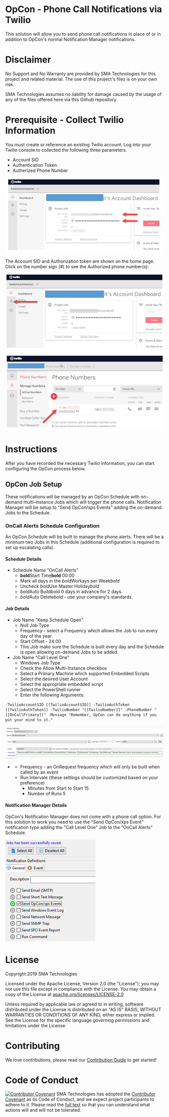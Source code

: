 
<link id="linkstyle" rel='stylesheet' href='style.css'/>

OpCon - Phone Call Notifications via Twilio
===========

This solution will allow you to send phone call notifications in place of or in addition to OpCon's normal Notification Manager notifications.

# Disclaimer
No Support and No Warranty are provided by SMA Technologies for this project and related material. The use of this project's files is on your own risk.

SMA Technologies assumes no liability for damage caused by the usage of any of the files offered here via this Github repository.

# Prerequisite - Collect Twilio Information

You must create or reference an existing Twilio account. Log into your Twilio console to collected the following three parameters. 

* Account SID
* Authentication Token
* Autherized Phone Number

![Twilio Account](/img/TwilioAccount.png)

The Account SID and Authorization token are shown on the home page. Click on the number sign (#) to see the Authorized phone number(s):

![Twilio Menu](/img/TwilioAccount2.png)
![TwilioPhone](/img/TwilioNumber.png)

# Instructions
After you have recorded the necessary Twilio information, you can start configuring the OpCon process below.

## OpCon Job Setup <a name="JobSetup"></a>
These notifications will be managed by an OpCon Schedule with on-demand multi-instance Jobs which will trigger the phone calls. Notification Manager will be setup to "Send OpCon/xps Events" adding the on-demand Jobs to the Schedule.

### OnCall Alerts Schedule Configuration <a name="OnCallJobs"></a>
An OpCon Schedule will be built to manage the phone alerts. There will be a minimum two Jobs in this Schedule (additional configuration is required to set up escalating calls).

#### Schedule Details <a name="ScheduleDetails"></a>
* Schedule Name "OnCall Alerts"
	* **bold**Start Time**bold** 00:00
	* Mark all days in the *bold*Workays per Week*bold*
	* Uncheck *bold*Use Master Holiday*bold*
	* *bold*Auto Build*bold* 0 days in advance for 2 days.
	* *bold*Auto Delete*bold* - use your company's standards.

#### Job Details <a name="JobDetails"></a>
* Job Name "Keep Schedule Open"
	* Null Job Type
	* Frequency - select a Frequency which allows the Job to run every day of the year.
	* Start Offset - 24:00
	* This Job make sure the Schedule is built every day and the Schedule is open allowing on-demand Jobs to be added.
* Job Name "Call Level One"
	* Windows Job Type
	* Check the Allow Multi-Instance checkbox
	* Select a Primary Machine which supported Embedded Scripts
	* Select the desired User Account
	* Select the appropriate embedded script
	* Select the PowerShell runner
	* Enter the following Arguments:

```
-TwilioAccountSID [[TwilioAccountSID]] -TwilioAuthToken [[TwilioAuthToken]] -TwilioNumber "[[TwilioNumber]]" -PhoneNumber "[[OnCallPrimary]]" -Message "Remember, OpCon can do anything if you put your mind to it."
```

![JobCommand](/img/JobCommandLine.png)

*
	* Frequency - an OnRequest frequency which will only be built when called by an event
	* Run Intervale (these settings should be customized based on your preference)
		* Minutes from Start to Start 15
		* Number of Runs 5

#### Notification Manager Details <a name="NotificationDetails"></a>
OpCon's Notification Manager does not come with a phone call option. For this solution to work you need to use the "Send OpCon/xps Event" notification type adding the "Call Level One" Job to the "OnCall Alerts" Schedule. 

![Notification](/img/NotificationManager.png)

# License
Copyright 2019 SMA Technologies

Licensed under the Apache License, Version 2.0 (the "License");
you may not use this file except in compliance with the License.
You may obtain a copy of the License at [apache.org/licenses/LICENSE-2.0](http://www.apache.org/licenses/LICENSE-2.0)

Unless required by applicable law or agreed to in writing, software
distributed under the License is distributed on an "AS IS" BASIS,
WITHOUT WARRANTIES OR CONDITIONS OF ANY KIND, either express or implied.
See the License for the specific language governing permissions and
limitations under the License.

# Contributing
We love contributions, please read our [Contribution Guide](CONTRIBUTING.md) to get started!

# Code of Conduct
[![Contributor Covenant](https://img.shields.io/badge/Contributor%20Covenant-v2.0%20adopted-ff69b4.svg)](code-of-conduct.md)
SMA Technologies has adopted the [Contributor Covenant](CODE_OF_CONDUCT.md) as its Code of Conduct, and we expect project participants to adhere to it. Please read the [full text](CODE_OF_CONDUCT.md) so that you can understand what actions will and will not be tolerated.
